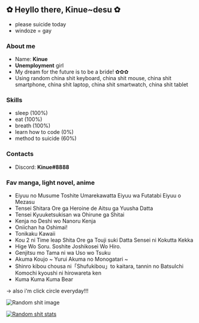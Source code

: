## ✿ Heyllo there, Kinue~desu ✿
- please suicide today
- windoze = gay

### About me
- Name: **Kinue**
- **Unemployment** girl
- My dream for the future is to be a bride! ✿✿✿
- Using random china shit keyboard, china shit mouse, china shit smartphone, china shit laptop, china shit smartwatch, china shit tablet

### Skills
- sleep (100%)
- eat (100%)
- breath (100%)
- learn how to code (0%)
- method to suicide (60%)

### Contacts
- Discord: **Kinue#8888**

### Fav manga, light novel, anime
- Eiyuu no Musume Toshite Umarekawatta Eiyuu wa Futatabi Eiyuu o Mezasu
- Tensei Shitara Ore ga Heroine de Aitsu ga Yuusha Datta
- Tensei Kyuuketsukisan wa Ohirune ga Shitai
- Kenja no Deshi wo Nanoru Kenja
- Oniichan ha Oshimai!
- Tonikaku Kawaii
- Kou 2 ni Time leap Shita Ore ga Touji suki Datta Sensei ni Kokutta Kekka
- Hige Wo Soru. Soshite Joshikosei Wo Hiro.
- Genjitsu mo Tama ni wa Uso wo Tsuku
- Akuma Koujo ~ Yurui Akuma no Monogatari ~
- Shinro kibou chousa ni「Shufukibou」to kaitara, tannin no BatsuIchi Komochi kyoushi ni hirowareta ken
- Kuma Kuma Kuma Bear

-> also i'm click circle everyday!!!

![Random shit image](https://omg.pls-dont-arrest.me/i/ygkj2xyt.jpg)

[![Random shit stats](https://github-readme-stats.vercel.app/api?username=kinue72&show_icons=true&theme=dracula)](https://github.com/anuraghazra/github-readme-stats)
